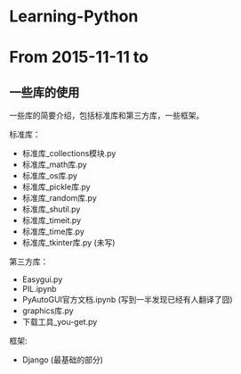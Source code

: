# Learning-Python  
From 2015-11-11 to
=======
## 一些库的使用
一些库的简要介绍，包括标准库和第三方库，一些框架。

标准库：  
* 标准库_collections模块.py  
* 标准库_math库.py  
* 标准库_os库.py  
* 标准库_pickle库.py  
* 标准库_random库.py  
* 标准库_shutil.py  
* 标准库_timeit.py  
* 标准库_time库.py  
* 标准库_tkinter库.py  (未写)  
  
第三方库：  
* Easygui.py  
* PIL.ipynb  
* PyAutoGUI官方文档.ipynb  (写到一半发现已经有人翻译了囧)  
* graphics库.py  
* 下载工具_you-get.py  
  
框架:  
* Django  (最基础的部分)  
